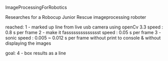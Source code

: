 ImageProcessingForRobotics

Researches for a Robocup Junior Rescue imageprocessing roboter

reached:
1 - marked up line from live usb camera using openCv 3.3
 speed : 0.8 s per frame
2 - make it fasssssssssssssst
 speed : 0.05 s per frame
3 - sonic
 speed : 0.005 ~ 0.012 s per frame without print to console & without displaying the images

goal:
4 - box results as a line
